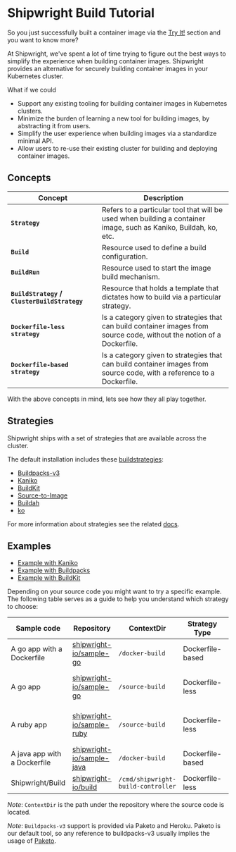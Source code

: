 <!--
Copyright The Shipwright Contributors

SPDX-License-Identifier: Apache-2.0
-->
# Shipwright Build Tutorial

So you just successfully built a container image via the [Try It!](../../README.md#try-it) section and you want to know more?

At Shipwright, we've spent a lot of time trying to figure out the best ways to simplify the experience when
building container images. Shipwright provides an alternative for securely building container images in your Kubernetes cluster.


What if we could

- Support any existing tooling for building container images in Kubernetes clusters.
- Minimize the burden of learning a new tool for building images, by abstracting it from users.
- Simplify the user experience when building images via a standardize minimal API.
- Allow users to re-use their existing cluster for building and deploying container images.

## Concepts

| Concept     | Description |
| ----------- | ----------- |
| **`Strategy`**      | Refers to a particular tool that will be used when building a container image, such as Kaniko, Buildah, ko, etc. |
| **`Build`**   | Resource used to define a build configuration. |
| **`BuildRun`**   | Resource used to start the image build mechanism. |
| **`BuildStrategy` / `ClusterBuildStrategy`**   | Resource that holds a template that dictates how to build via a particular strategy. |
| **`Dockerfile-less strategy`**   | Is a category given to strategies that can build container images from source code, without the notion of a Dockerfile. |
| **`Dockerfile-based strategy`**   | Is a category given to strategies that can build container images from source code, with a reference to a Dockerfile. |

With the above concepts in mind, lets see how they all play together.

## Strategies

Shipwright ships with a set of strategies that are available across the cluster.

The default installation includes these [buildstrategies](/docs/buildstrategies.md):

* [Buildpacks-v3](../buildstrategies.md#buildpacks-v3)
* [Kaniko](../buildstrategies.md#kaniko)
* [BuildKit](../buildstrategies.md#buildkit)
* [Source-to-Image](../buildstrategies.md#source-to-image)
* [Buildah](../buildstrategies.md#buildah)
* [ko](../buildstrategies.md#ko)

For more information about strategies see the related [docs](../buildstrategies.md).

## Examples

* [Example with Kaniko](building_with_kaniko.md)
* [Example with Buildpacks](building_with_buildpacks.md)
* [Example with BuildKit](building_with_buildkit.md)

Depending on your source code you might want to try a specific example. The following table serves as a guide to help you understand which
strategy to choose:

| Sample code | Repository | ContextDir | Strategy Type | Strategy to use |
| ----------- | ----------- | ------------- | ------------- | ------------- |
| A go app with a Dockerfile | [shipwright-io/sample-go](https://github.com/shipwright-io/sample-go) | `/docker-build` | Dockerfile-based | Kaniko, BuildKit, Buildah |
| A go app | [shipwright-io/sample-go](https://github.com/shipwright-io/sample-go) | `/source-build` | Dockerfile-less | buildpacks-v3, buildpacks-v3-heroku |
| A ruby app | [shipwright-io/sample-ruby](https://github.com/shipwright-io/sample-ruby) | `/source-build` | Dockerfile-less | buildpacks-v3, buildpacks-v3-heroku |
| A java app with a Dockerfile | [shipwright-io/sample-java](https://github.com/shipwright-io/sample-java) | `/docker-build` | Dockerfile-based | Kaniko, BuildKit, Buildah |
| Shipwright/Build | [shipwright-io/build](https://github.com/shipwright-io/build) |  `/cmd/shipwright-build-controller` | Dockerfile-less | ko |

_Note_: `ContextDir` is the path under the repository where the source code is located.

_Note_: `Buildpacks-v3` support is provided via Paketo and Heroku. Paketo is our default tool, so any reference to buildpacks-v3 usually implies the usage of [Paketo](https://paketo.io/).
